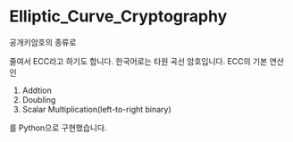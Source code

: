 # Elliptic_Curve_Cryptography

공개키암호의 종류로

줄여서 ECC라고 하기도 합니다. 한국어로는 타원 곡선 암호입니다.
ECC의 기본 연산인
1. Addtion
2. Doubling
3. Scalar Multiplication(left-to-right binary)

를 Python으로 구현했습니다.
